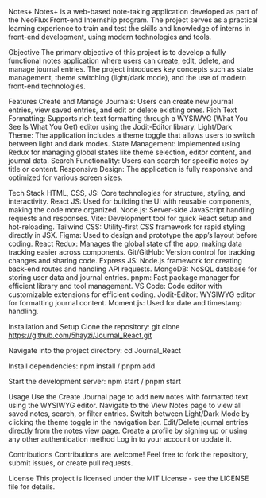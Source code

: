 Notes+
Notes+ is a web-based note-taking application developed as part of the NeoFlux Front-end Internship program. The project serves as a practical learning experience to train and test the skills and knowledge of interns in front-end development, using modern technologies and tools.

Objective
The primary objective of this project is to develop a fully functional notes application where users can create, edit, delete, and manage journal entries. The project introduces key concepts such as state management, theme switching (light/dark mode), and the use of modern front-end technologies.

Features
Create and Manage Journals: Users can create new journal entries, view saved entries, and edit or delete existing ones.
Rich Text Formatting: Supports rich text formatting through a WYSIWYG (What You See Is What You Get) editor using the Jodit-Editor library.
Light/Dark Theme: The application includes a theme toggle that allows users to switch between light and dark modes.
State Management: Implemented using Redux for managing global states like theme selection, editor content, and journal data.
Search Functionality: Users can search for specific notes by title or content.
Responsive Design: The application is fully responsive and optimized for various screen sizes.

Tech Stack
HTML, CSS, JS: Core technologies for structure, styling, and interactivity.
React JS: Used for building the UI with reusable components, making the code more organized.
Node.js: Server-side JavaScript handling requests and responses.
Vite: Development tool for quick React setup and hot-reloading.
Tailwind CSS: Utility-first CSS framework for rapid styling directly in JSX.
Figma: Used to design and prototype the app’s layout before coding.
React Redux: Manages the global state of the app, making data tracking easier across components.
Git/GitHub: Version control for tracking changes and sharing code.
Express JS: Node.js framework for creating back-end routes and handling API requests.
MongoDB: NoSQL database for storing user data and journal entries.
pnpm: Fast package manager for efficient library and tool management.
VS Code: Code editor with customizable extensions for efficient coding.
Jodit-Editor: WYSIWYG editor for formatting journal content.
Moment.js: Used for date and timestamp handling.


Installation and Setup
Clone the repository:
git clone https://github.com/5hayzi/Journal_React.git

Navigate into the project directory:
cd Journal_React

Install dependencies:
npm install / pnpm add

Start the development server:
npm start / pnpm start



Usage
Use the Create Journal page to add new notes with formatted text using the WYSIWYG editor.
Navigate to the View Notes page to view all saved notes, search, or filter entries.
Switch between Light/Dark Mode by clicking the theme toggle in the navigation bar.
Edit/Delete journal entries directly from the notes view page.
Create a profile by signing up or using any other authentication method
Log in to your account or update it.

Contributions
Contributions are welcome! Feel free to fork the repository, submit issues, or create pull requests.

License
This project is licensed under the MIT License - see the LICENSE file for details.
